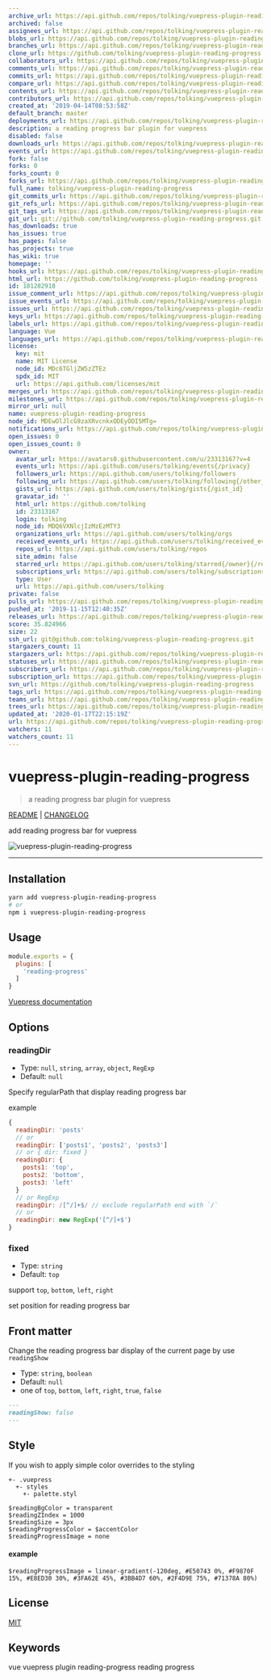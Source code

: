 ```yaml
---
archive_url: https://api.github.com/repos/tolking/vuepress-plugin-reading-progress/{archive_format}{/ref}
archived: false
assignees_url: https://api.github.com/repos/tolking/vuepress-plugin-reading-progress/assignees{/user}
blobs_url: https://api.github.com/repos/tolking/vuepress-plugin-reading-progress/git/blobs{/sha}
branches_url: https://api.github.com/repos/tolking/vuepress-plugin-reading-progress/branches{/branch}
clone_url: https://github.com/tolking/vuepress-plugin-reading-progress.git
collaborators_url: https://api.github.com/repos/tolking/vuepress-plugin-reading-progress/collaborators{/collaborator}
comments_url: https://api.github.com/repos/tolking/vuepress-plugin-reading-progress/comments{/number}
commits_url: https://api.github.com/repos/tolking/vuepress-plugin-reading-progress/commits{/sha}
compare_url: https://api.github.com/repos/tolking/vuepress-plugin-reading-progress/compare/{base}...{head}
contents_url: https://api.github.com/repos/tolking/vuepress-plugin-reading-progress/contents/{+path}
contributors_url: https://api.github.com/repos/tolking/vuepress-plugin-reading-progress/contributors
created_at: '2019-04-14T08:53:58Z'
default_branch: master
deployments_url: https://api.github.com/repos/tolking/vuepress-plugin-reading-progress/deployments
description: a reading progress bar plugin for vuepress
disabled: false
downloads_url: https://api.github.com/repos/tolking/vuepress-plugin-reading-progress/downloads
events_url: https://api.github.com/repos/tolking/vuepress-plugin-reading-progress/events
fork: false
forks: 0
forks_count: 0
forks_url: https://api.github.com/repos/tolking/vuepress-plugin-reading-progress/forks
full_name: tolking/vuepress-plugin-reading-progress
git_commits_url: https://api.github.com/repos/tolking/vuepress-plugin-reading-progress/git/commits{/sha}
git_refs_url: https://api.github.com/repos/tolking/vuepress-plugin-reading-progress/git/refs{/sha}
git_tags_url: https://api.github.com/repos/tolking/vuepress-plugin-reading-progress/git/tags{/sha}
git_url: git://github.com/tolking/vuepress-plugin-reading-progress.git
has_downloads: true
has_issues: true
has_pages: false
has_projects: true
has_wiki: true
homepage: ''
hooks_url: https://api.github.com/repos/tolking/vuepress-plugin-reading-progress/hooks
html_url: https://github.com/tolking/vuepress-plugin-reading-progress
id: 181282918
issue_comment_url: https://api.github.com/repos/tolking/vuepress-plugin-reading-progress/issues/comments{/number}
issue_events_url: https://api.github.com/repos/tolking/vuepress-plugin-reading-progress/issues/events{/number}
issues_url: https://api.github.com/repos/tolking/vuepress-plugin-reading-progress/issues{/number}
keys_url: https://api.github.com/repos/tolking/vuepress-plugin-reading-progress/keys{/key_id}
labels_url: https://api.github.com/repos/tolking/vuepress-plugin-reading-progress/labels{/name}
language: Vue
languages_url: https://api.github.com/repos/tolking/vuepress-plugin-reading-progress/languages
license:
  key: mit
  name: MIT License
  node_id: MDc6TGljZW5zZTEz
  spdx_id: MIT
  url: https://api.github.com/licenses/mit
merges_url: https://api.github.com/repos/tolking/vuepress-plugin-reading-progress/merges
milestones_url: https://api.github.com/repos/tolking/vuepress-plugin-reading-progress/milestones{/number}
mirror_url: null
name: vuepress-plugin-reading-progress
node_id: MDEwOlJlcG9zaXRvcnkxODEyODI5MTg=
notifications_url: https://api.github.com/repos/tolking/vuepress-plugin-reading-progress/notifications{?since,all,participating}
open_issues: 0
open_issues_count: 0
owner:
  avatar_url: https://avatars0.githubusercontent.com/u/23313167?v=4
  events_url: https://api.github.com/users/tolking/events{/privacy}
  followers_url: https://api.github.com/users/tolking/followers
  following_url: https://api.github.com/users/tolking/following{/other_user}
  gists_url: https://api.github.com/users/tolking/gists{/gist_id}
  gravatar_id: ''
  html_url: https://github.com/tolking
  id: 23313167
  login: tolking
  node_id: MDQ6VXNlcjIzMzEzMTY3
  organizations_url: https://api.github.com/users/tolking/orgs
  received_events_url: https://api.github.com/users/tolking/received_events
  repos_url: https://api.github.com/users/tolking/repos
  site_admin: false
  starred_url: https://api.github.com/users/tolking/starred{/owner}{/repo}
  subscriptions_url: https://api.github.com/users/tolking/subscriptions
  type: User
  url: https://api.github.com/users/tolking
private: false
pulls_url: https://api.github.com/repos/tolking/vuepress-plugin-reading-progress/pulls{/number}
pushed_at: '2019-11-15T12:40:35Z'
releases_url: https://api.github.com/repos/tolking/vuepress-plugin-reading-progress/releases{/id}
score: 35.824966
size: 22
ssh_url: git@github.com:tolking/vuepress-plugin-reading-progress.git
stargazers_count: 11
stargazers_url: https://api.github.com/repos/tolking/vuepress-plugin-reading-progress/stargazers
statuses_url: https://api.github.com/repos/tolking/vuepress-plugin-reading-progress/statuses/{sha}
subscribers_url: https://api.github.com/repos/tolking/vuepress-plugin-reading-progress/subscribers
subscription_url: https://api.github.com/repos/tolking/vuepress-plugin-reading-progress/subscription
svn_url: https://github.com/tolking/vuepress-plugin-reading-progress
tags_url: https://api.github.com/repos/tolking/vuepress-plugin-reading-progress/tags
teams_url: https://api.github.com/repos/tolking/vuepress-plugin-reading-progress/teams
trees_url: https://api.github.com/repos/tolking/vuepress-plugin-reading-progress/git/trees{/sha}
updated_at: '2020-01-17T22:15:19Z'
url: https://api.github.com/repos/tolking/vuepress-plugin-reading-progress
watchers: 11
watchers_count: 11
---
```


# vuepress-plugin-reading-progress

> a reading progress bar plugin for vuepress

[README](README.md) | [CHANGELOG](CHANGELOG.md)

add reading progress bar for vuepress

![vuepress-plugin-reading-progress](https://ououe.com/img/vuepress_plugin_reading_progress.gif)

---

## Installation

``` sh
yarn add vuepress-plugin-reading-progress
# or
npm i vuepress-plugin-reading-progress
```

## Usage

``` js
module.exports = {
  plugins: [
    'reading-progress'
  ]
}
```

[ Vuepress documentation](https://v1.vuepress.vuejs.org/plugin/using-a-plugin.html)


## Options

### readingDir
- Type: `null`, `string`, `array`, `object`, `RegExp`
- Default: `null`

Specify regularPath that display reading progress bar

example
``` js
{
  readingDir: 'posts'
  // or
  readingDir: ['posts1', 'posts2', 'posts3']
  // or { dir: fixed }
  readingDir: {
    posts1: 'top',
    posts2: 'bottom',
    posts3: 'left'
  }
  // or RegExp
  readingDir: /[^/]+$/ // exclude regularPath end with `/`
  // or
  readingDir: new RegExp('[^/]+$')
}
```

### fixed
- Type: `string`
- Default: `top`

support `top`, `bottom`, `left`, `right`

set position for reading progress bar

## Front matter

Change the reading progress bar display of the current page by use `readingShow`
- Type: `string`, `boolean`
- Default: `null`
- one of `top`, `bottom`, `left`, `right`, `true`, `false`

``` md
---
readingShow: false
---
```

## Style

If you wish to apply simple color overrides to the styling

```
+- .vuepress
  +- styles
    +- palette.styl
```

``` styl
$readingBgColor = transparent
$readingZIndex = 1000
$readingSize = 3px
$readingProgressColor = $accentColor
$readingProgressImage = none
```

#### example

``` styl
$readingProgressImage = linear-gradient(-120deg, #E50743 0%, #F9870F 15%, #E8ED30 30%, #3FA62E 45%, #3BB4D7 60%, #2F4D9E 75%, #71378A 80%)
```

## License

[MIT](http://opensource.org/licenses/MIT)

## Keywords

vue vuepress plugin reading-progress reading progress
